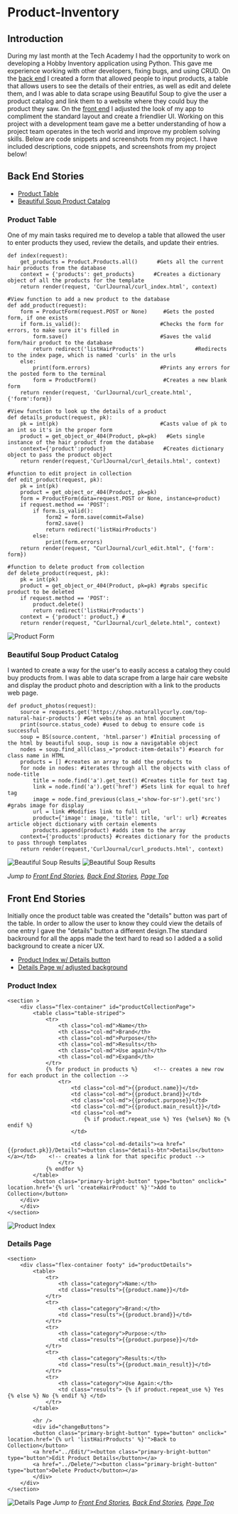 # Product-Inventory

## Introduction
During my last month at the Tech Academy I had the opportunity to work on developing a Hobby Inventory application using Python. This gave me experience working with other developers, fixing bugs, and using CRUD. On the [back end](#back-end-stories) I created a form that allowed people to input products, a table that allows users to see the details of their entries, as well as edit and delete them, and I was able to data scrape using  Beautiful Soup to give the user a product catalog and link them to a website where they could buy the product they saw. On the [front end](#front-end-stories) I adjusted the look of my app to compliment the standard layout and create a friendlier UI. Working on this project with a development team gave me a better understanding of how a project team operates in the tech world and improve my problem solving skills. Below are code snippets and screenshots from my project. 
I have included descriptions, code snippets, and screenshots from my project below!

## Back End Stories
* [Product Table](#product-table)
* [Beautiful Soup Product Catalog](#beautiful-soup-product-catalog)

### Product Table
One of my main tasks required me to develop a table that allowed the user to enter products they used, review the details, and update their entries.


    def index(request):
        get_products = Product.Products.all()      #Gets all the current hair products from the database
        context = {'products': get_products}      #Creates a dictionary object of all the products for the template
        return render(request, 'CurlJournal/curl_index.html', context)

    #View function to add a new product to the database
    def add_product(request):
        form = ProductForm(request.POST or None)     #Gets the posted form, if one exists
        if form.is_valid():                         #Checks the form for errors, to make sure it's filled in
            form.save()                             #Saves the valid form/hair product to the database
            return redirect('listHairProducts')                #Redirects to the index page, which is named 'curls' in the urls
        else:
            print(form.errors)                      #Prints any errors for the posted form to the terminal
            form = ProductForm()                     #Creates a new blank form
        return render(request, 'CurlJournal/curl_create.html', {'form':form})

    #View function to look up the details of a product
    def details_product(request, pk):
        pk = int(pk)                                #Casts value of pk to an int so it's in the proper form
        product = get_object_or_404(Product, pk=pk)   #Gets single instance of the hair product from the database
        context={'product':product}                  #Creates dictionary object to pass the product object
        return render(request,'CurlJournal/curl_details.html', context)

    #function to edit project in collection
    def edit_product(request, pk):
        pk = int(pk)
        product = get_object_or_404(Product, pk=pk)
        form = ProductForm(data=request.POST or None, instance=product)
        if request.method == 'POST':
            if form.is_valid():
                form2 = form.save(commit=False)
                form2.save()
                return redirect('listHairProducts')
            else:
                print(form.errors)
        return render(request, "CurlJournal/curl_edit.html", {'form': form})

    #function to delete product from collection
    def delete_product(request, pk):
        pk = int(pk)
        product = get_object_or_404(Product, pk=pk) #grabs specific product to be deleted
        if request.method == 'POST':
            product.delete()
            return redirect('listHairProducts')
        context = {'product': product,} #
        return render(request, "CurlJournal/curl_delete.html", context)
 ![Product Form](https://github.com/Madysonjs/Product-Inventory/blob/master/Screenshots/Second_CRUD.PNG)
 
### Beautiful Soup Product Catalog
I wanted to create a way for the user's to easily access a catalog they could buy products from. I was able to data scrape from a large hair care website and display the product photo and description with a link to the products web page.

    def product_photos(request):
        source = requests.get('https://shop.naturallycurly.com/top-natural-hair-products') #Get website as an html document
        print(source.status_code) #used to debug to ensure code is successful
        soup = BS(source.content, 'html.parser') #Initial processing of the html by beautiful soup, soup is now a navigatable object
        nodes = soup.find_all(class_="product-item-details") #search for class name in HTML
        products = [] #creates an array to add the products to
        for node in nodes: #iterates through all the objects with class of node-title
            title = node.find('a').get_text() #Creates title for text tag
            link = node.find('a').get('href') #Sets link for equal to href tag
            image = node.find_previous(class_='show-for-sr').get('src') #grabs image for display
            url = link #Modifies link to full url
            product={'image': image, 'title': title, 'url': url} #creates article object dictionary with certain elements
            products.append(product) #adds item to the array
        context={'products':products} #creates dictionary for the products to pass through templates
        return render(request,'CurlJournal/curl_products.html', context)
 ![Beautiful Soup Results](https://github.com/Madysonjs/Product-Inventory/blob/master/Screenshots/Beautiful_Soup.PNG)
 ![Beautiful Soup Results](https://github.com/Madysonjs/Product-Inventory/blob/master/Screenshots/Beautiful_Soup_Link.PNG)
        
*Jump to [Front End Stories](#front-end-stories), [Back End Stories](#back-end-stories), [Page Top](#product-inventory)*

## Front End Stories
Initially once the product table was created the "details" button was part of the table. In order to allow the user to know they could view the details of one entry I gave the "details" button a different design.The standard backround for all the apps made the text hard to read so I added a a solid background to create a nicer UX.

* [Product Index w/ Details button](#product-index)
* [Details Page w/ adjusted background](#details-page)

### Product Index

    <section >
        <div class="flex-container" id="productCollectionPage">
            <table class="table-striped">
                <tr>
                    <th class="col-md">Name</th>
                    <th class="col-md">Brand</th>
                    <th class="col-md">Purpose</th>
                    <th class="col-md">Results</th>
                    <th class="col-md">Use again?</th>
                    <th class="col-md">Expand</th>
                </tr>
                {% for product in products %}     <!-- creates a new row for each product in the collection -->
                    <tr>
                        <td class="col-md">{{product.name}}</td>
                        <td class="col-md">{{product.brand}}</td>
                        <td class="col-md">{{product.purpose}}</td>
                        <td class="col-md">{{product.main_result}}</td>
                        <td class="col-md">
                            {% if product.repeat_use %} Yes {%else%} No {% endif %}
                        </td>

                        <td class="col-md-details"><a href="{{product.pk}}/Details"><button class="details-btn">Details</button></a></td>    <!-- creates a link for that specific product -->
                    </tr>
                {% endfor %}
            </table>
            <button class="primary-bright-button" type="button" onclick=" location.href='{% url 'createHairProduct' %}'">Add to Collection</button>
        </div>
        </div>
    </section>
![Product Index](https://github.com/Madysonjs/Product-Inventory/blob/master/Screenshots/Third_CRUD.PNG)    
    
### Details Page

    <section>
        <div class="flex-container footy" id="productDetails">
            <table>
                <tr>
                    <th class="category">Name:</th>
                    <td class="results">{{product.name}}</td>
                </tr>
                <tr>
                    <th class="category">Brand:</th>
                    <td class="results">{{product.brand}}</td>
                </tr>
                <tr>
                    <th class="category">Purpose:</th>
                    <td class="results">{{product.purpose}}</td>
                </tr>
                <tr>
                    <th class="category">Results:</th>
                    <td class="results">{{product.main_result}}</td>
                </tr>
                <tr>
                    <th class="category">Use Again:</th>
                    <td class="results"> {% if product.repeat_use %} Yes {% else %} No {% endif %} </td>
                </tr>
            </table>

            <hr />
            <div id="changeButtons">
            <button class="primary-bright-button" type="button" onclick=" location.href='{% url 'listHairProducts' %}'">Back to Collection</button>
            <a href="../Edit/"><button class="primary-bright-button" type="button">Edit Product Details</button></a>
            <a href="../Delete/"><button class="primary-bright-button" type="button">Delete Product</button></a>
            </div>
        </div>
    </section>
![Details Page](https://github.com/Madysonjs/Product-Inventory/blob/master/Screenshots/Fourth_CRUD.PNG)
 *Jump to [Front End Stories](#front-end-stories), [Back End Stories](#back-end-stories), [Page Top](#product-inventory)*
